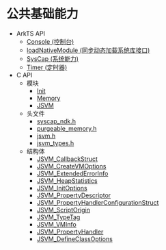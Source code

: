 # 公共基础能力<!--common-basic-api-->

- ArkTS API<!--common-basic-arkts-->
  - [Console (控制台)](js-apis-logs.md)
  - [loadNativeModule (同步动态加载系统库接口)](js-apis-common-load-native-module.md)
  - [SysCap (系统能力)](js-apis-syscap.md)
  - [Timer (定时器)](js-apis-timer.md)
- C API<!--common-basic-c-->
  - 模块<!--common-basic-module-->
    - [Init](init.md)
    - [Memory](memory.md)
    - [JSVM](_j_s_v_m.md)
  - 头文件<!--common-basic-headerfile-->
    - [syscap_ndk.h](syscap__ndk_8h.md)
    - [purgeable_memory.h](purgeable__memory_8h.md)
    - [jsvm.h](jsvm_8h.md)
    - [jsvm_types.h](jsvm__types_8h.md)
  - 结构体<!--common-basic-struct-->
    - [JSVM_CallbackStruct](_j_s_v_m___callback_struct.md)
    - [JSVM_CreateVMOptions](_j_s_v_m___create_v_m_options.md)
    - [JSVM_ExtendedErrorInfo](_j_s_v_m___extended_error_info.md)
    - [JSVM_HeapStatistics](_j_s_v_m___heap_statistics.md)
    - [JSVM_InitOptions](_j_s_v_m___init_options.md)
    - [JSVM_PropertyDescriptor](_j_s_v_m___property_descriptor.md)
    - [JSVM_PropertyHandlerConfigurationStruct](_j_s_v_m___property_handler_configuration_struct.md)
    - [JSVM_ScriptOrigin](_j_s_v_m___script_origin.md)
    - [JSVM_TypeTag](_j_s_v_m___type_tag.md)
    - [JSVM_VMInfo](_j_s_v_m___v_m_info.md)
    - [JSVM_PropertyHandler](_j_s_v_m___property_handler.md)
    - [JSVM_DefineClassOptions](_j_s_v_m___define_class_options.md)
